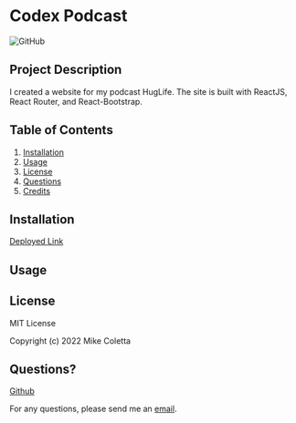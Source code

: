 # Codex Podcast

![GitHub](https://img.shields.io/github/license/MikeColetta/huglifepodcast)

## Project Description

I created a website for my podcast HugLife. The site is built with ReactJS, React Router, and React-Bootstrap.

## Table of Contents
1. [Installation](#installation)
2. [Usage](#usage)
3. [License](#license)
4. [Questions](#questions)
5. [Credits](#credits)

## Installation
[Deployed Link](https://www.huglifepodcast.com)

## Usage

## License
    
MIT License
    
Copyright (c) 2022 Mike Coletta
          
## Questions?
    
[Github](https://github.com/MikeColetta)
    
For any questions, please send me an [email](mailto:coletta.mike@gmail.com).